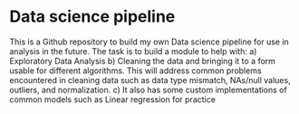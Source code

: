 # Data science pipeline

This is a Github repository to build my own Data science pipeline for use in analysis in the future. The task is to build a module to help with:
a) Exploratory Data Analysis
b) Cleaning the data and bringing it to a form usable for different algorithms. This will address common problems encountered in cleaning data such as data type mismatch, NAs/null values, outliers, and normalization.
c) It also has some custom implementations of common models such as Linear regression for practice
